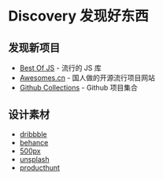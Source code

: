 # Discovery 发现好东西

## 发现新项目
- [Best Of JS](https://stats.js.org/) - 流行的 JS 库
- [Awesomes.cn](https://www.awesomes.cn/) - 国人做的开源流行项目网站
- [Github Collections](https://github.com/collections) - Github 项目集合


## 设计素材
- [dribbble](https://dribbble.com/)
- [behance](https://www.behance.net/)
- [500px](https://500px.com/)
- [unsplash](https://unsplash.com/)
- [producthunt](https://www.producthunt.com/)